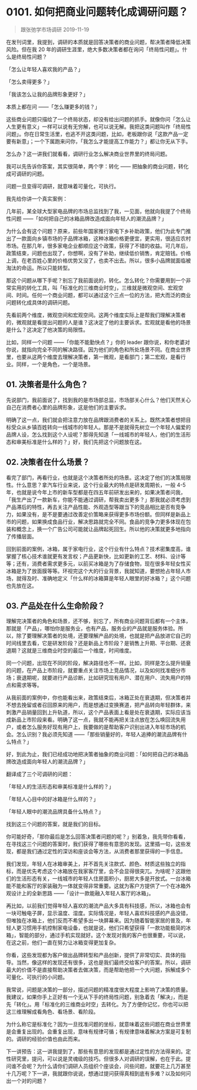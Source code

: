 # 0101. 如何把商业问题转化成调研问题？
> 跟张弛学市场调研
2019-11-19

在发刊词里，我提到，调研的本质就是回答决策者的商业问题，帮决策者降低决策风险。但在我 20 年的调研生涯里，绝大多数决策者都在询问「终局性问题」。什么是终局性问题？

「怎么让年轻人喜欢我的产品？」

「怎么卖得更多？」

「我该怎么让我的品牌形象更好？」

本质上都在问 ——「怎么赚更多的钱？」

这些商业问题只描绘了一个终局状态，却没有给出问题的抓手。就像你问「怎么让人生更有意义」一样可以说有无穷解，也可以说无解。我把这类问题叫作「终局性问题」。你在日常生活里，也逃不开这类问题，比如，老板跟你说「这款产品一定要有新意」；一个下属跑来问你，「我怎么才能提高工作能力？」都让你无从下手。

怎么办？这一讲我们就看看，调研行业怎么解决商业世界里的终局问题。

我可以先告诉你答案，其实很简单，两个字：转化 —— 把抽象的商业问题，转化成可调研的问题。

问题一旦变得可调研，就意味着可量化，可执行。

我先给你讲一个真实案例：

几年前，某全球大型家电品牌的市场总监找到了我，一见面，他就向我提了个终局性问题 ——「如何把自己的冰箱品牌改造成面向年轻人的潮流品牌？」

为什么会有这个问题？原来，前些年国家推行家电下乡补助政策，他们为此专门推出了一款面向乡镇市场的子品牌冰箱，这种冰箱价格更便宜，更实用，很适应农村市场。在那几年，很多家电企业都顺应这个政策，获得了不错的收益。可几年后，政策结束，问题也出现了，你想啊，没有了补助，继续低价销售，肯定赔钱。价格上调，在老百姓心里的价格优势又没了，也卖不出去。所以，很多小品牌就面临被淘汰的命运。所以只能转型。

那这个问题从哪下手呢？别忘了我前面说的，转化。怎么转化？你需要用到一个非常实用的转化工具，叫「标准化的三维商业时空」，三维就是微观空间、宏观空间、时间。任何一个商业问题，都可以通过这个三点一位的方法，把大而泛的商业问题转化成具体的调研问题。

先看前两个维度，微观空间和宏观空间。这两个维度实际上是帮我们理解决策者的，微观就是看提出问题的人是谁？这决定了他的主要诉求。宏观就是看他的场景是什么？这决定了他决策的局限性。

比如，同样一个问题 ——「你能不能勤快点？」你的 leader 跟你说，和你老婆对你说，就指向完全不同的解决路径。因为他们的角色和所处场景不同。在商业世界里，也要从这两个维度去理解决策者，第一微观，是看部门；第二宏观，是看行业。同样，一个是角色，一个是场景。

## 01. 决策者是什么角色？

先说部门，我前面说了，找到我的是市场部总监，市场部关心什么？他们天然关心自己在消费者心里的品牌形象，这是他们的主要诉求。

明确了这一点，我们就会把注意力放在品牌跟消费者的关系上。既然决策者想把目标受众从乡镇百姓转向一线城市的年轻人。那是不是就得先树立一个年轻人偏爱的品牌人设，怎么找到这个人设呢？那得先知道「一线城市的年轻人，他们的生活形态和审美标准是什么样的？」好，我们先把这个问题放在这。

## 02. 决策者在什么场景？

看完了部门，再看行业，也就是这个决策者所处的场景。这决定了他们的决策局限性。什么意思？拿汽车行业来说，这个行业最大的特点是研发周期长，一般 4-5 年，也就是说今年上市的新车型都是在四五年前研发出来的，如果决策者问我，「我生产出了一款新车，你能不能通过调研，帮我卖出更多？」那我就必须考虑到产品滞后的特性，再去关注产品性能、外观造型等跟当下的竞品相比是否有竞争力，如果没有，是不是要通过改善定价策略来获得更多市场份额。但同样是新品上市的问题，如果换成食品行业，解决思路就完全不同。食品的竞争力更多体现在包装和概念上，换一个广告公司可能就让品牌起死回生。所以他的决策就更多地指向了传播层面。

回到前面的案例，冰箱，属于家电行业，这个行业有什么特点？技术密集度高，谁掌握了核心技术谁就更有发言权；产品更新快，比如更新的工艺、材料、设计等等；还有，消费者需求更多元，以前买冰箱是为了存储食物，现在很多年轻女性买冰箱是为了放面膜等等。环视完这个大的行业背景，我就知道，要想抢占年轻人市场，就得及时、准确地定义「什么样的冰箱算是年轻人眼里的好冰箱？」这个问题也先放在这。

## 03. 产品处在什么生命阶段？

理解完决策者的角色和场景，还不够，别忘了，所有商业问题背后都有一个主体，那就是「产品」，哪怕你是服务业，也有产品，服务业的产品就是服务体验。所以，除了要理解决策者的处境，还要理解产品的处境，也就是把产品放进它自己的时间线里去看，它是研发阶段？还是新品上市阶段？是销售上升期、平台期、还衰退期？这就是三维商业时空的最后一个维度，时间维度。

同一个问题，出现在不同的阶段，解决路径也不一样。比如，同样是怎么提升销量的问题，在产品上市阶段，就要重点关注市场上竞品情况，以及如何找准细分市场；衰退期呢，就要进行产品诊断，比如研究现有用户、潜在用户、流失用户的特点和需求等等。

从我前面的案例中，你也能看出来，政策结束后，冰箱正处在衰退期，但决策者并不想去挽留或者召回原来的用户，而是想通过变换赛道，把产品转向年轻群体，来刺激产品销量回到上升轨道，所以，这个产品表面上看是处在衰退期，实际应该当成新品上市阶段来看。明确了这一点，我就不能再把关注点放在怎么唤回流失用户，或者怎么服务好现有用户上，我要做的是帮助客户识别出进入年轻市场的机会。怎么识别？我必须先知道 ——「那些销量好的，年轻人追捧的潮流品牌有什么特点？」

好，到此为止，我们已经成功地把决策者抽象的商业问题：「如何把自己的冰箱品牌改造成面向年轻人的潮流品牌？」

翻译成了三个可调研的问题：

「年轻人的生活形态和审美标准是什么样的？」

「年轻人心目中的好冰箱是什么样的？」

「年轻人眼中的潮流品牌具备什么特点？」

找到这三个问题的答案，就是我们的目标。

你可能好奇，「那你最后是怎么回答决策者问题的呢？」别着急，我先带你看看，在寻找这三个问题的答案时，我们获得了哪些有意思的发现。这里插一句，这些发现，都是我们通过定性的深访和座谈会等方法，从消费者那里获得的一手信息。

我们发现，年轻人在冰箱审美上，并不首先关注款式、颜色、材质这些独立的指标，而是优先考虑这个冰箱放在我家客厅里，会不会显得很突兀。为啥呢？这跟他们的生活形态有关，一线城市的年轻人住房面积小，厨房大多是开放式。一台冰箱能不能和客厅的家装融为一体就变得非常重要。这就为客户方提供了一个在冰箱外观设计上的全新思路 ——「设计一款能融入年轻人客厅的冰箱」。

再比如，以前我们觉得年轻人喜欢的潮流产品大多具有科技感，所以，冰箱也会有一块可触电子屏，显示温度、湿度。实际情况是，年轻人喜欢科技感的产品没错，但唯独在冰箱上，他们反而不希望多出一块屏幕来。因为随着智能家居的普及，年轻人更习惯用手机控制家电设备，也就是说，他们只希望获得「一款功能极简的冰箱」，智能的部分，通过手机实现就好。这个发现对我的客户也很重要，可以说，在这之前，他们一直在努力让冰箱变得更加复杂。

你看，这些发现都为客户做出品牌转型和产品创新，提供了非常切实、具体的指导。当然，像这样的发现还有很多，这也是我们最终交给客户的答案。所以，调研最大的价值不是直接帮助决策者去做决策，而是帮助他把一个大问题，拆解成多个可量化、可执行的小问题。

我常说，问题是决策的一部分，描述问题的精准度很大程度上影响了决策的质量。我建议，如果你手上正好有一个无从下手的终局性问题，别急着去「解决」，而是先「转化」。用「标准化的三维商业时空」去转化。为了方便你记忆，你也可以把这三维理解成看角色、看场景、看阶段。

为什么称它是标准化？因为一旦找准问题的坐标，就意味着这些问题在商业世界里是会重复出现的。会重复出现，意味有规律可循；有规律意味着解决方案是可复制的。调研的经验价值也由此而来。

下一讲预告：这一讲我提到了，那些有意思的发现都是通过定性的方法得来的。定性研究里，提问，可以说是灵魂级的技巧。但很多人对调研的误解，也在于此。提问谁不会呢？为什么请你们调研人员组织个座谈会，问些问题，就要花上几万甚至十几万呢？下一讲，我就跟你说说，想通过提问获得真相到底有多难？以及如何问出一个对的问题？
